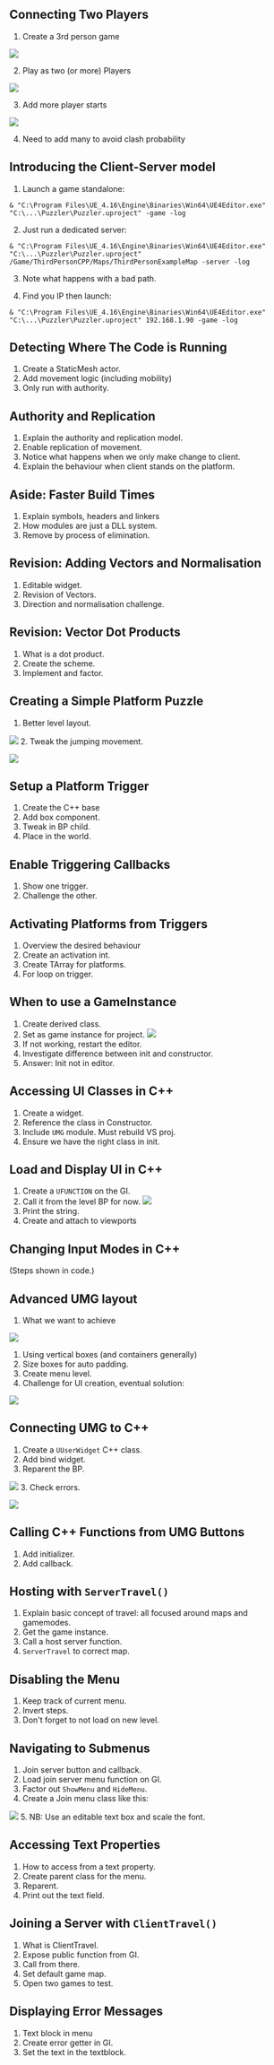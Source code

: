 ## Connecting Two Players

1. Create a 3rd person game

 ![](Images/2017-08-01_17-12-26.png)

2. Play as two (or more) Players

 ![](Images/2017-08-01_17-20-15.png)

3. Add more player starts

 ![](Images/2017-08-01_17-23-10.png)

4. Need to add many to avoid clash probability

## Introducing the Client-Server model

1. Launch a game standalone:

 ```
 & "C:\Program Files\UE_4.16\Engine\Binaries\Win64\UE4Editor.exe" "C:\...\Puzzler\Puzzler.uproject" -game -log
 ```
2. Just run a dedicated server:

  ```
 & "C:\Program Files\UE_4.16\Engine\Binaries\Win64\UE4Editor.exe" "C:\...\Puzzler\Puzzler.uproject" /Game/ThirdPersonCPP/Maps/ThirdPersonExampleMap -server -log
 ```

3. Note what happens with a bad path.

4. Find you IP then launch:

 ```
 & "C:\Program Files\UE_4.16\Engine\Binaries\Win64\UE4Editor.exe" "C:\...\Puzzler\Puzzler.uproject" 192.168.1.90 -game -log
 ```

## Detecting Where The Code is Running

1. Create a StaticMesh actor.
2. Add movement logic (including mobility)
3. Only run with authority.

## Authority and Replication

1. Explain the authority and replication model.
1. Enable replication of movement.
2. Notice what happens when we only make change to client.
3. Explain the behaviour when client stands on the platform.

## Aside: Faster Build Times

1. Explain symbols, headers and linkers
2. How modules are just a DLL system.
2. Remove by process of elimination.

## Revision: Adding Vectors and Normalisation

1. Editable widget.
2. Revision of Vectors.
3. Direction and normalisation challenge.

## Revision: Vector Dot Products

1. What is a dot product.
2. Create the scheme.
3. Implement and factor.

## Creating a Simple Platform Puzzle

1. Better level layout.

 ![](Images/2017-08-02_15-41-42.png)
2. Tweak the jumping movement.

 ![](Images/2017-08-02_15-40-26.png)

## Setup a Platform Trigger

1. Create the C++ base
2. Add box component.
3. Tweak in BP child.
4. Place in the world.

## Enable Triggering Callbacks

1. Show one trigger.
2. Challenge the other.

## Activating Platforms from Triggers

1. Overview the desired behaviour
1. Create an activation int.
3. Create TArray for platforms.
4. For loop on trigger.

## When to use a GameInstance

1. Create derived class.
2. Set as game instance for project.
 ![](Images/2017-08-04_13-33-52.png)
2. If not working, restart the editor.
3. Investigate difference between init and constructor.
4. Answer: Init not in editor.

## Accessing UI Classes in C++

1. Create a widget.
2. Reference the class in Constructor.
3. Include `UMG` module. Must rebuild VS proj.
3. Ensure we have the right class in init.

## Load and Display UI in C++

1. Create a `UFUNCTION` on the GI.
2. Call it from the level BP for now.
 ![](Images/2017-08-04_14-16-33.png)
3. Print the string.
4. Create and attach to viewports

## Changing Input Modes in C++

(Steps shown in code.)

## Advanced UMG layout

1. What we want to achieve

 ![](Images/2017-08-04_18-46-05.png)
1. Using vertical boxes (and containers generally)
2. Size boxes for auto padding.
3. Create menu level.
4. Challenge for UI creation, eventual solution:

 ![](Images/2017-08-04_18-43-28.png)

## Connecting UMG to C++

1. Create a `UUserWidget` C++ class.
2. Add bind widget.
2. Reparent the BP.

 ![](Images/2017-08-04_18-54-14.png)
3. Check errors.

 ![](Images/2017-08-04_18-57-42.png)

## Calling C++ Functions from UMG Buttons

1. Add initializer.
2. Add callback.

## Hosting with `ServerTravel()`

1. Explain basic concept of travel: all focused around maps and gamemodes.
1. Get the game instance.
2. Call a host server function.
3. `ServerTravel` to correct map.

## Disabling the Menu

1. Keep track of current menu.
2. Invert steps.
9. Don't forget to not load on new level.

## Navigating to Submenus

1. Join server button and callback.
2. Load join server menu function on GI.
3. Factor out `ShowMenu` and `HideMenu`.
4. Create a Join menu class like this:

 ![](Images/2017-08-05_09-32-39.png)
5. NB: Use an editable text box and scale the font.

## Accessing Text Properties

1. How to access from a text property.
1. Create parent class for the menu.
2. Reparent.
3. Print out the text field.

## Joining a Server with `ClientTravel()`

1. What is ClientTravel.
1. Expose public function from GI.
2. Call from there.
3. Set default game map.
3. Open two games to test.

## Displaying Error Messages

1. Text block in menu
2. Create error getter in GI.
3. Set the text in the textblock.
